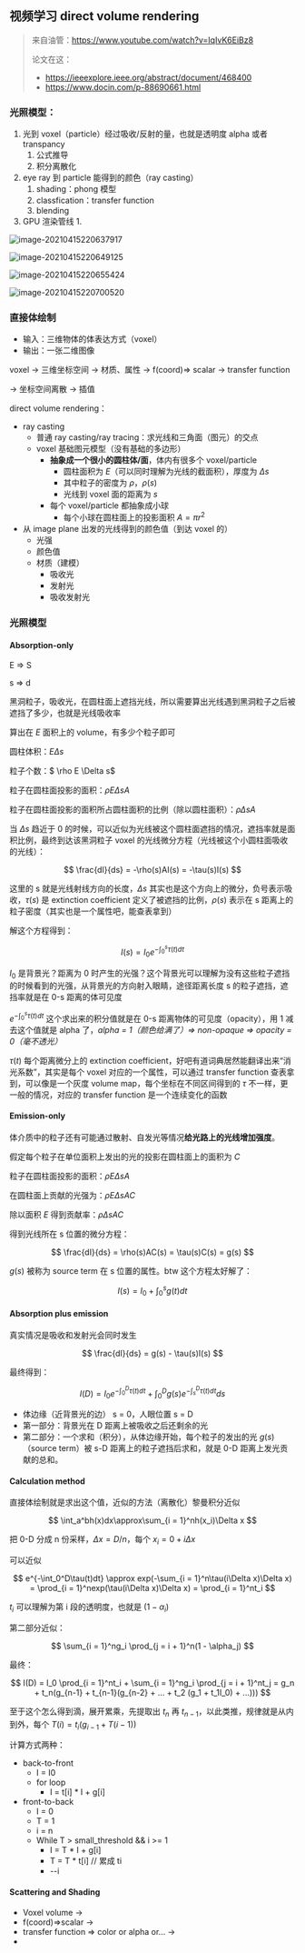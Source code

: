 ## 视频学习 direct volume rendering

> 来自油管：https://www.youtube.com/watch?v=IqIvK6EiBz8
>
> 论文在这：
>
> - https://ieeexplore.ieee.org/abstract/document/468400
> - https://www.docin.com/p-88690661.html

### 光照模型：

1. 光到 voxel（particle）经过吸收/反射的量，也就是透明度 alpha 或者 transpancy
   1. 公式推导
   2. 积分离散化
2. eye ray 到 particle 能得到的颜色（ray casting）
   1. shading：phong 模型
   2. classfication：transfer function
   3. blending
3. GPU 渲染管线
   1.

![image-20210415220637917](_imgs/directly_volume_rendering.assets/image-20210415220637917.png)

![image-20210415220649125](_imgs/directly_volume_rendering.assets/image-20210415220649125.png)

![image-20210415220655424](_imgs/directly_volume_rendering.assets/image-20210415220655424.png)

![image-20210415220700520](_imgs/directly_volume_rendering.assets/image-20210415220700520.png)

### 直接体绘制

- 输入：三维物体的体表达方式（voxel）
- 输出：一张二维图像

voxel -> 三维坐标空间 -> 材质、属性 -> f(coord)=> scalar -> transfer function

-> 坐标空间离散 -> 插值

direct volume rendering：

- ray casting
  - 普通 ray casting/ray tracing：求光线和三角面（图元）的交点
  - voxel 基础图元模型（没有基础的多边形）
    - **抽象成一个很小的圆柱体/面**，体内有很多个 voxel/particle
      - 圆柱面积为 $E$（可以同时理解为光线的截面积），厚度为 $\Delta s$
      - 其中粒子的密度为 $\rho$，$\rho(s)$
      - 光线到 voxel 面的距离为 $s$
    - 每个 voxel/particle 都抽象成小球
      - 每个小球在圆柱面上的投影面积 $A = \pi r^2$
- 从 image plane 出发的光线得到的颜色值（到达 voxel 的）
  - 光强
  - 颜色值
  - 材质（建模）
    - 吸收光
    - 发射光
    - 吸收发射光

### 光照模型

#### Absorption-only

E => S

s => d

黑洞粒子，吸收光，在圆柱面上遮挡光线，所以需要算出光线遇到黑洞粒子之后被遮挡了多少，也就是光线吸收率

算出在 $E$ 面积上的 volume，有多少个粒子即可

圆柱体积：$E \Delta s$

粒子个数：$ \rho E \Delta s$

粒子在圆柱面投影的面积：$\rho E \Delta s A$

粒子在圆柱面投影的面积所占圆柱面积的比例（除以圆柱面积）：$\rho\Delta s A$

当 $\Delta s$ 趋近于 0 的时候，可以近似为光线被这个圆柱面遮挡的情况，遮挡率就是面积比例，最终到达该黑洞粒子 voxel 的光线微分方程（光线被这个小圆柱面吸收的光线）：

$$
\frac{dI}{ds} = -\rho(s)AI(s) = -\tau(s)I(s)
$$

这里的 s 就是光线射线方向的长度，$\Delta s$ 其实也是这个方向上的微分，负号表示吸收，$\tau(s)$ 是 extinction coefficient 定义了被遮挡的比例，$\rho(s)$ 表示在 s 距离上的粒子密度（其实也是一个属性吧，能查表拿到）

解这个方程得到：

$$
I(s) = I_0e^{-\int_0^s\tau(t)dt}
$$

$I_0$ 是背景光？距离为 0 时产生的光强？这个背景光可以理解为没有这些粒子遮挡的时候看到的光强，从背景光的方向射入眼睛，途径距离长度 s 的粒子遮挡，遮挡率就是在 0-s 距离的体可见度

$e^{-\int_0^s\tau(t)dt}$ 这个求出来的积分值就是在 0-s 距离物体的可见度（opacity），用 1 减去这个值就是 alpha 了，_alpha = 1（颜色给满了）=> non-opaque => opacity = 0（毫不透光）_

$\tau(t)$ 每个距离微分上的 extinction coefficient，好吧有道词典居然能翻译出来“消光系数”，其实是每个 voxel 对应的一个属性，可以通过 transfer function 查表拿到，可以像是一个灰度 volume map，每个坐标在不同区间得到的 $\tau$ 不一样，更一般的情况，对应的 transfer function 是一个连续变化的函数

#### Emission-only

体介质中的粒子还有可能通过散射、自发光等情况**给光路上的光线增加强度**。

假定每个粒子在单位面积上发出的光的投影在圆柱面上的面积为 $C$

粒子在圆柱面投影的面积：$\rho E \Delta s A$

在圆柱面上贡献的光强为：$\rho E \Delta s AC$

除以面积 $E$ 得到贡献率：$\rho \Delta s AC$

得到光线所在 s 位置的微分方程：

$$
\frac{dI}{ds} = \rho(s)AC(s) = \tau(s)C(s) = g(s)
$$

$g(s)$ 被称为 source term 在 s 位置的属性。btw 这个方程太好解了：

$$
I(s) = I_0 + \int_0^sg(t)dt
$$

#### Absorption plus emission

真实情况是吸收和发射光会同时发生

$$
\frac{dI}{ds} = g(s) - \tau(s)I(s)
$$

最终得到：

$$
I(D) = I_0e^{-\int_0^D\tau(t)dt} + \int_0^Dg(s)e^{-\int_s^D\tau(t)dt}ds
$$

- 体边缘（近背景光的边） s = 0，人眼位置 s = D
- 第一部分：背景光在 D 距离上被吸收之后还剩余的光
- 第二部分：一个求和（积分），从体边缘开始，每个粒子的发出的光 $g(s)$（source term）被 s-D 距离上的粒子遮挡后求和，就是 0-D 距离上发光贡献的总和。

#### Calculation method

直接体绘制就是求出这个值，近似的方法（离散化）黎曼积分近似

$$
\int_a^bh(x)dx\approx\sum_{i = 1}^nh(x_i)\Delta x
$$

把 0-D 分成 n 份采样，$\Delta x = D/n$，每个 $x_i = 0 + i\Delta x$

可以近似

$$
e^{-\int_0^D\tau(t)dt} \approx exp(-\sum_{i = 1}^n\tau(i\Delta x)\Delta x) = \prod_{i = 1}^nexp(\tau(i\Delta x)\Delta x) = \prod_{i = 1}^nt_i
$$

$t_i$ 可以理解为第 i 段的透明度，也就是 $(1 - \alpha_i)$

第二部分近似：

$$
\sum_{i = 1}^ng_i \prod_{j = i + 1}^n(1 - \alpha_j)
$$

最终：

$$
I(D) = I_0 \prod_{i = 1}^nt_i + \sum_{i = 1}^ng_i \prod_{j = i + 1}^nt_j = g_n + t_n(g_{n-1} + t_{n-1}(g_{n-2} + ... + t_2 (g_1 + t_1I_0) + ...)))
$$

至于这个怎么得到滴，展开累乘，先提取出 $t_n$ 再 $t_{n-1}$，以此类推，规律就是从内到外，每个 $T(i) = t_i(g_{i-1} + T(i-1) )$

计算方式两种：

- back-to-front
  - I = I0
  - for loop
    - I = t[i] \* I + g[i]
- front-to-back
  - I = 0
  - T = 1
  - i = n
  - While T > small_threshold && i >= 1
    - I = T \* I + g[i]
    - T = T \* t[i] // 累成 ti
    - --i

#### Scattering and Shading

- Voxel volume ->
- f(coord)=>scalar ->
- transfer function => color or alpha or... ->
-
